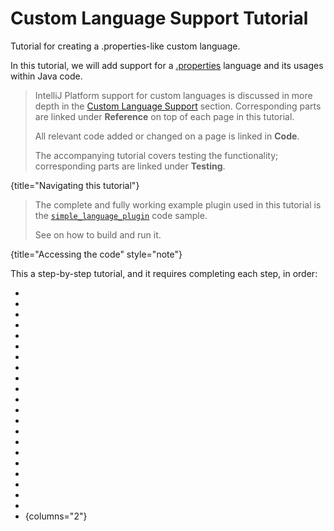 <!-- Copyright 2000-2024 JetBrains s.r.o. and contributors. Use of this source code is governed by the Apache 2.0 license. -->

# Custom Language Support Tutorial

<link-summary>Tutorial for creating a .properties-like custom language.</link-summary>

In this tutorial, we will add support for a [.properties](https://en.wikipedia.org/wiki/.properties) language and its usages within Java code.

> IntelliJ Platform support for custom languages is discussed in more depth in the [Custom Language Support](custom_language_support.md) section.
> Corresponding parts are linked under **Reference** on top of each page in this tutorial.
>
> All relevant code added or changed on a page is linked in **Code**.
>
> The accompanying [](writing_tests_for_plugins.md) tutorial covers testing the functionality; corresponding parts are linked under **Testing**.
>
{title="Navigating this tutorial"}

> The complete and fully working example plugin used in this tutorial is the [`simple_language_plugin`](%gh-sdk-samples%/simple_language_plugin) code sample.
>
> See [](code_samples.md) on how to build and run it.
>
{title="Accessing the code" style="note"}

This a step-by-step tutorial, and it requires completing each step, in order:

* [](prerequisites.md)
* [](folding_builder.md)
* [](language_and_filetype.md)
* [](go_to_symbol_contributor.md)
* [](grammar_and_parser.md)
* [](structure_view_factory.md)
* [](lexer_and_parser_definition.md)
* [](structure_aware_navbar.md)
* [](syntax_highlighter_and_color_settings_page.md)
* [](formatter.md)
* [](psi_helper_and_utilities.md)
* [](code_style_settings.md)
* [](annotator.md)
* [](commenter.md)
* [](line_marker_provider.md)
* [](quick_fix.md)
* [](completion_contributor.md)
* [](documentation_provider.md)
* [](reference_contributor.md)
* [](spell_checking_strategy.md)
* [](find_usages_provider.md)
* {columns="2"}

<include from="snippets.md" element-id="missingContent"/>

<seealso style="cards">
    <category ref="related">
        <a href="custom_language_support.md"/>
        <a href="writing_tests_for_plugins.md"/>
    </category>
</seealso>
